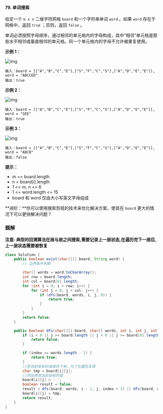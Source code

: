 #### 79. 单词搜索

给定一个 `m x n` 二维字符网格 `board` 和一个字符串单词 `word` 。如果 `word` 存在于网格中，返回 `true` ；否则，返回 `false` 。

单词必须按照字母顺序，通过相邻的单元格内的字母构成，其中“相邻”单元格是那些水平相邻或垂直相邻的单元格。同一个单元格内的字母不允许被重复使用。

**示例 1：**

![img](http://gitlab.wsh-study.com/xp-study/LeeteCode/-/blob/master/回溯算法/images/单词搜索/1.jpg)

```shell
输入：board = [["A","B","C","E"],["S","F","C","S"],["A","D","E","E"]], word = "ABCCED"
输出：true
```

**示例 2：**

![img](http://gitlab.wsh-study.com/xp-study/LeeteCode/-/blob/master/回溯算法/images/单词搜索/2.jpg)

```shell
输入：board = [["A","B","C","E"],["S","F","C","S"],["A","D","E","E"]], word = "SEE"
输出：true
```

**示例 3：**

![img](http://gitlab.wsh-study.com/xp-study/LeeteCode/-/blob/master/回溯算法/images/单词搜索/3.jpg)

```shell
输入：board = [["A","B","C","E"],["S","F","C","S"],["A","D","E","E"]], word = "ABCB"
输出：false
```

**提示：**

* m == board.length
* n = board[i].length
* 1 <= m, n <= 6
* 1 <= word.length <= 15
* board 和 word 仅由大小写英文字母组成

**进阶：**你可以使用搜索剪枝的技术来优化解决方案，使其在 `board` 更大的情况下可以更快解决问题？

### 题解

**注意:** **典型的回溯算法在层与层之间搜索,需要记录上一层状态,在遍历完下一层后,上一层状态需要被恢复**

```java
class Solution {
    public boolean exist(char[][] board, String word) {
        // 边界条件判断

        char[] words = word.toCharArray();
        int row = board.length;
        int col = board[0].length;
        for (int i = 0; i < row; i++) {
            for (int j = 0; j < col; j++) {
                if (dfs(board, words, i, j, 0)) {
                    return true;
                }
            }
        }
        return false;
    }

    public boolean dfs(char[][] board, char[] words, int i, int j, int index) {
        if (i < 0 || i >= board.length || j < 0 || j >= board[0].length || board[i][j] != words[index]) {
            return false;
        }

        if (index == words.length - 1) {
            return true;
        }
        //把当前坐标的值保存下来，为了在最后复原
        char tmp = board[i][j];
        //然后修改当前坐标的值
        board[i][j] = '.';
        boolean result = false;
        result = dfs(board, words, i - 1, j, index + 1) || dfs(board, words, i + 1, j, index + 1) || dfs(board, words, i, j - 1, index + 1) || dfs(board, words, i, j + 1, index + 1);
        board[i][j] = tmp;
        return result;
    }
}
```

